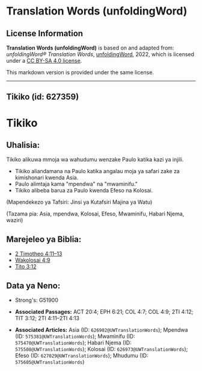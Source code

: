 # Translation Words (unfoldingWord)

## License Information

**Translation Words (unfoldingWord)** is based on and adapted from: _unfoldingWord® Translation Words_, [unfoldingWord](https://unfoldingword.org/utw), 2022, which is licensed under a [CC BY-SA 4.0 license](https://creativecommons.org/licenses/by-sa/4.0/legalcode.en).

This markdown version is provided under the same license.



--------------------------------

## Tikiko (id: 627359)

Tikiko
======

Uhalisia:
---------

Tikiko alikuwa mmoja wa wahudumu wenzake Paulo katika kazi ya injili.

* Tikiko aliandamana na Paulo katika angalau moja ya safari zake za kimishonari kwenda Asia.
* Paulo alimtaja kama "mpendwa" na "mwaminifu."
* Tikiko alibeba barua za Paulo kwenda Efeso na Kolosai.

(Mapendekezo ya Tafsiri: Jinsi ya Kutafsiri Majina ya Watu)

(Tazama pia: Asia, mpendwa, Kolosai, Efeso, Mwaminifu, Habari Njema, waziri)

Marejeleo ya Biblia:
--------------------

* [2 Timotheo 4:11–13](https://ref.ly/2Tim4:11-2Tim4:13)
* [Wakolosai 4:9](https://ref.ly/Col4:9)
* [Tito 3:12](https://ref.ly/Titus3:12)

Data ya Neno:
-------------

* Strong's: G51900

* **Associated Passages:** ACT 20:4; EPH 6:21; COL 4:7; COL 4:9; 2TI 4:12; TIT 3:12; 2TI 4:11–2TI 4:13
* **Associated Articles:** Asia (ID: `626902@UWTranslationWords`); Mpendwa (ID: `575381@UWTranslationWords`); Mwaminifu (ID: `575470@UWTranslationWords`); Habari Njema (ID: `575508@UWTranslationWords`); Kolosai (ID: `626973@UWTranslationWords`); Efeso (ID: `627029@UWTranslationWords`); Mhudumu (ID: `575605@UWTranslationWords`)

